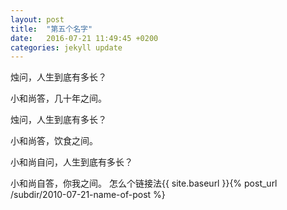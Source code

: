 ```yaml
---
layout: post
title:  "第五个名字"
date:   2016-07-21 11:49:45 +0200
categories: jekyll update
---
```

烛问，人生到底有多长？

小和尚答，几十年之间。

烛问，人生到底有多长？ 

小和尚答，饮食之间。

小和尚自问，人生到底有多长？ 

小和尚自答，你我之间。
怎么个链接法{{ site.baseurl }}{% post_url /subdir/2010-07-21-name-of-post %}

